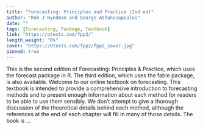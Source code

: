 ```yaml
---
title: "Forecasting: Principles and Practice (2nd ed)"
author: "Rob J Hyndman and George Athanasopoulos"
date: ""
tags: [Forecasting, Package, Textbook]
link: "https://otexts.com/fpp2/"
length_weight: "0%"
cover: "https://Otexts.com/fpp2/fpp2_cover.jpg"
pinned: true
---
```


This is the second edition of Forecasting: Principles & Practice, which uses the forecast package in R. The third edition, which uses the fable package, is also available. Welcome to our online textbook on forecasting. This textbook is intended to provide a comprehensive introduction to forecasting methods and to present enough information about each method for readers to be able to use them sensibly. We don’t attempt to give a thorough discussion of the theoretical details behind each method, although the references at the end of each chapter will fill in many of those details. The book is ...
